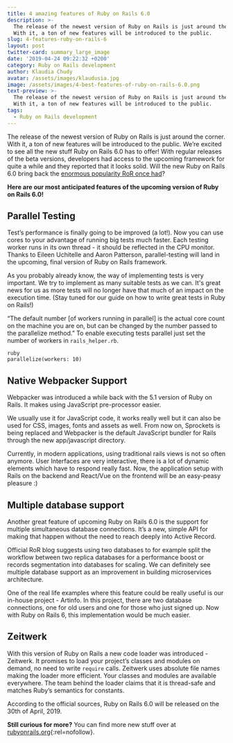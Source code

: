 ```yaml
---
title: 4 amazing features of Ruby on Rails 6.0
description: >-
  The release of the newest version of Ruby on Rails is just around the corner.
  With it, a ton of new features will be introduced to the public.
slug: 4-features-ruby-on-rails-6
layout: post
twitter-card: summary_large_image
date: '2019-04-24 09:22:32 +0200'
category: Ruby on Rails development
author: Klaudia Chudy
avatar: /assets/images/klaudusia.jpg
image: /assets/images/4-best-features-of-ruby-on-rails-6.0.png
text-preview: >-
  The release of the newest version of Ruby on Rails is just around the corner.
  With it, a ton of new features will be introduced to the public.
tags:
  - Ruby on Rails development
---
```

The release of the newest version of Ruby on Rails is just around the corner. With it, a ton of new features will be introduced to the public. We’re excited to see all the new stuff Ruby on Rails 6.0 has to offer! With regular releases of the beta versions, developers had access to the upcoming framework for quite a while and they reported that it looks solid. Will the new Ruby on Rails 6.0 bring back the [enormous popularity RoR once had](https://naturaily.com/blog/who-gives-f-about-rails)? 

**Here are our most anticipated features of the upcoming version of Ruby on Rails 6.0!**

## Parallel Testing

Test’s performance is finally going to be improved (a lot!). Now you can use cores to your advantage of running big tests much faster. Each testing worker runs in its own thread - it should be reflected in the CPU monitor. Thanks to Eileen Uchitelle and Aaron Patterson, parallel-testing will land in the upcoming, final version of Ruby on Rails framework.

As you probably already know, the way of implementing tests is very important. We try to implement as many suitable tests as we can. It's great news for us as more tests will no longer have that much of an impact on the execution time. (Stay tuned for our guide on how to write great tests in Ruby on Rails!)

“The default number [of workers running  in parallel] is the actual core count on the machine you are on, but can be changed by the number passed to the parallelize method.” To enable executing tests parallel just set the number of workers in `rails_helper.rb`.

```ruby
parallelize(workers: 10)
```

## Native Webpacker Support

Webpacker was introduced a while back with the 5.1 version of Ruby on Rails. It makes using JavaScript pre-processor easier. 

We usually use it for JavaScript code, it works really well but it can also be used for CSS, images, fonts and assets as well. From now on, Sprockets is being replaced and Webpacker is the default JavaScript bundler for Rails through the new app/javascript directory.

Currently, in modern applications, using traditional rails views is not so often anymore. User Interfaces are very interactive, there is a lot of dynamic elements which have to respond really fast. Now, the application setup with Rails on the backend and React/Vue on the frontend will be an easy-peasy pleasure :)

## Multiple database support

Another great feature of upcoming Ruby on Rails 6.0 is the support for multiple simultaneous database connections. It’s a new, simple API for making that happen without the need to reach deeply into Active Record. 

Official RoR blog suggests using two databases to for example split the workflow between two replica databases for a performance boost or records segmentation into databases for scaling. We can definitely see multiple database support as an improvement in building microservices architecture. 

One of the real life examples where this feature could be really useful is our in-house project - Artinfo. In this project, there are two database connections, one for old users and one for those who just signed up. Now with Ruby on Rails 6, this implementation would be much easier. 



## Zeitwerk

With this version of Ruby on Rails a new code loader was introduced - Zeitwerk. It promises to load your project’s classes and modules on demand, no need to write `require` calls. Zeitwerk uses absolute file names making the loader more efficient. Your classes and modules are available everywhere. The team behind the loader claims that it is thread-safe and matches Ruby’s semantics for constants. 


According to the official sources, Ruby on Rails 6.0 will be released on the 30th of April, 2019. 

**Still curious for more?** You can find more new stuff over at [rubyonrails.org](https://weblog.rubyonrails.org/2018/12/20/timeline-for-the-release-of-Rails-6-0/){:rel=nofollow}. 
